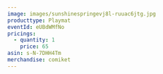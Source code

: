 ```yaml
---
image: images/sunshinespringevj8l-ruuac6jtg.jpg
producttype: Playmat
eventId: eUBdWMfNo
pricings:
  - quantity: 1
    price: 65
asin: s-N-7DHH4Tm
merchandise: comiket
---
```

